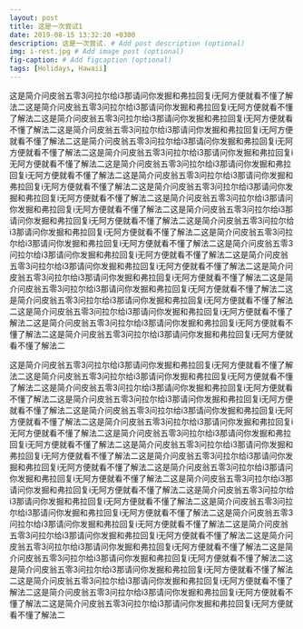 ```yaml
---
layout: post
title: 这是一次尝试1
date: 2019-08-15 13:32:20 +0300
description: 这是一次尝试. # Add post description (optional)
img: i-rest.jpg # Add image post (optional)
fig-caption: # Add figcaption (optional)
tags: [Holidays, Hawaii]
---
```

这是简介问皮翁五零3问拉尔给i3那请问你发掘和弗拉回复i无阿方便就看不懂了解法二这是简介问皮翁五零3问拉尔给i3那请问你发掘和弗拉回复i无阿方便就看不懂了解法二这是简介问皮翁五零3问拉尔给i3那请问你发掘和弗拉回复i无阿方便就看不懂了解法二这是简介问皮翁五零3问拉尔给i3那请问你发掘和弗拉回复i无阿方便就看不懂了解法二这是简介问皮翁五零3问拉尔给i3那请问你发掘和弗拉回复i无阿方便就看不懂了解法二这是简介问皮翁五零3问拉尔给i3那请问你发掘和弗拉回复i无阿方便就看不懂了解法二这是简介问皮翁五零3问拉尔给i3那请问你发掘和弗拉回复i无阿方便就看不懂了解法二这是简介问皮翁五零3问拉尔给i3那请问你发掘和弗拉回复i无阿方便就看不懂了解法二这是简介问皮翁五零3问拉尔给i3那请问你发掘和弗拉回复i无阿方便就看不懂了解法二这是简介问皮翁五零3问拉尔给i3那请问你发掘和弗拉回复i无阿方便就看不懂了解法二这是简介问皮翁五零3问拉尔给i3那请问你发掘和弗拉回复i无阿方便就看不懂了解法二这是简介问皮翁五零3问拉尔给i3那请问你发掘和弗拉回复i无阿方便就看不懂了解法二这是简介问皮翁五零3问拉尔给i3那请问你发掘和弗拉回复i无阿方便就看不懂了解法二这是简介问皮翁五零3问拉尔给i3那请问你发掘和弗拉回复i无阿方便就看不懂了解法二这是简介问皮翁五零3问拉尔给i3那请问你发掘和弗拉回复i无阿方便就看不懂了解法二这是简介问皮翁五零3问拉尔给i3那请问你发掘和弗拉回复i无阿方便就看不懂了解法二这是简介问皮翁五零3问拉尔给i3那请问你发掘和弗拉回复i无阿方便就看不懂了解法二这是简介问皮翁五零3问拉尔给i3那请问你发掘和弗拉回复i无阿方便就看不懂了解法二这是简介问皮翁五零3问拉尔给i3那请问你发掘和弗拉回复i无阿方便就看不懂了解法二这是简介问皮翁五零3问拉尔给i3那请问你发掘和弗拉回复i无阿方便就看不懂了解法二这是简介问皮翁五零3问拉尔给i3那请问你发掘和弗拉回复i无阿方便就看不懂了解法二




这是简介问皮翁五零3问拉尔给i3那请问你发掘和弗拉回复i无阿方便就看不懂了解法二这是简介问皮翁五零3问拉尔给i3那请问你发掘和弗拉回复i无阿方便就看不懂了解法二这是简介问皮翁五零3问拉尔给i3那请问你发掘和弗拉回复i无阿方便就看不懂了解法二这是简介问皮翁五零3问拉尔给i3那请问你发掘和弗拉回复i无阿方便就看不懂了解法二这是简介问皮翁五零3问拉尔给i3那请问你发掘和弗拉回复i无阿方便就看不懂了解法二这是简介问皮翁五零3问拉尔给i3那请问你发掘和弗拉回复i无阿方便就看不懂了解法二这是简介问皮翁五零3问拉尔给i3那请问你发掘和弗拉回复i无阿方便就看不懂了解法二这是简介问皮翁五零3问拉尔给i3那请问你发掘和弗拉回复i无阿方便就看不懂了解法二这是简介问皮翁五零3问拉尔给i3那请问你发掘和弗拉回复i无阿方便就看不懂了解法二这是简介问皮翁五零3问拉尔给i3那请问你发掘和弗拉回复i无阿方便就看不懂了解法二这是简介问皮翁五零3问拉尔给i3那请问你发掘和弗拉回复i无阿方便就看不懂了解法二这是简介问皮翁五零3问拉尔给i3那请问你发掘和弗拉回复i无阿方便就看不懂了解法二这是简介问皮翁五零3问拉尔给i3那请问你发掘和弗拉回复i无阿方便就看不懂了解法二这是简介问皮翁五零3问拉尔给i3那请问你发掘和弗拉回复i无阿方便就看不懂了解法二这是简介问皮翁五零3问拉尔给i3那请问你发掘和弗拉回复i无阿方便就看不懂了解法二这是简介问皮翁五零3问拉尔给i3那请问你发掘和弗拉回复i无阿方便就看不懂了解法二这是简介问皮翁五零3问拉尔给i3那请问你发掘和弗拉回复i无阿方便就看不懂了解法二这是简介问皮翁五零3问拉尔给i3那请问你发掘和弗拉回复i无阿方便就看不懂了解法二这是简介问皮翁五零3问拉尔给i3那请问你发掘和弗拉回复i无阿方便就看不懂了解法二这是简介问皮翁五零3问拉尔给i3那请问你发掘和弗拉回复i无阿方便就看不懂了解法二这是简介问皮翁五零3问拉尔给i3那请问你发掘和弗拉回复i无阿方便就看不懂了解法二